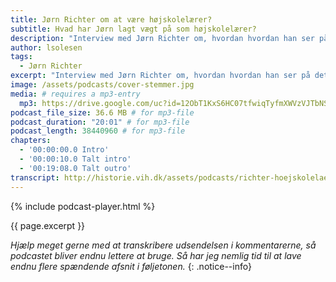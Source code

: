 ```yaml
---
title: Jørn Richter om at være højskolelærer?
subtitle: Hvad har Jørn lagt vægt på som højskolelærer?
description: "Interview med Jørn Richter om, hvordan hvordan han ser på det at være højskolelærer."
author: lsolesen
tags:
  - Jørn Richter
excerpt: "Interview med Jørn Richter om, hvordan hvordan han ser på det at være højskolelærer."
image: /assets/podcasts/cover-stemmer.jpg
media: # requires a mp3-entry
  mp3: https://drive.google.com/uc?id=12ObT1KxS6HC07tfwiqTyfmXWVzVJTbNS
podcast_file_size: 36.6 MB # for mp3-file
podcast_duration: "20:01" # for mp3-file
podcast_length: 38440960 # for mp3-file
chapters:
  - '00:00:00.0 Intro'
  - '00:00:10.0 Talt intro'
  - '00:19:08.0 Talt outro'
transcript: http://historie.vih.dk/assets/podcasts/richter-hoejskolelaerer.txt
---
```


{% include podcast-player.html %}

{{ page.excerpt }}

_Hjælp meget gerne med at transkribere udsendelsen i kommentarerne, så podcastet bliver endnu lettere at bruge. Så har jeg nemlig tid til at lave endnu flere spændende afsnit i føljetonen._
{: .notice--info}

